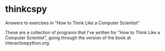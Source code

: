 # thinkcspy
Answers to exercises in "How to Think Like a Computer Scientist"

These are a collection of programs that I've written for "How to Think Like a Computer Scientist", going through the version of the book at interactivepython.org.
